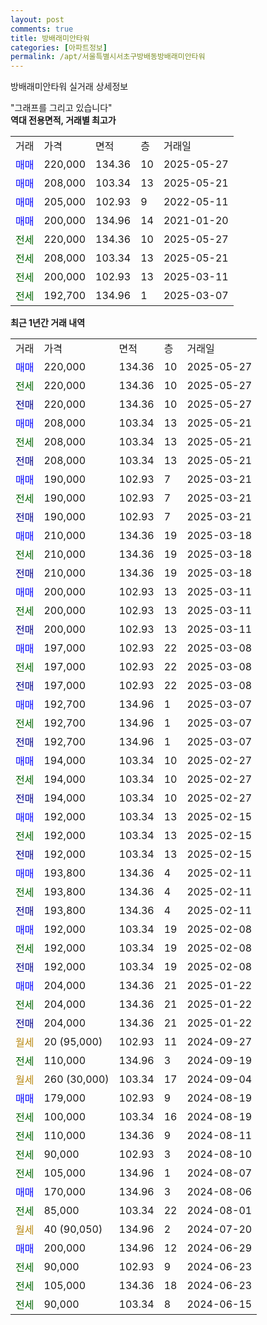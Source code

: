```yaml
---
layout: post
comments: true
title: 방배래미안타워
categories: [아파트정보]
permalink: /apt/서울특별시서초구방배동방배래미안타워
---
```


방배래미안타워 실거래 상세정보

<script type="text/javascript">
  google.charts.load('current', {'packages':['line', 'corechart']});
  google.charts.setOnLoadCallback(drawChart);

  function drawChart() {
    var data = new google.visualization.DataTable();
    data.addColumn('date', '거래일');
    data.addColumn('number', "매매");
    data.addColumn('number', "전세");
    data.addColumn('number', "전매");

    data.addRows([[new Date(Date.parse("2025-05-27")), 220000, null, null], [new Date(Date.parse("2025-05-27")), null, 220000, null], [new Date(Date.parse("2025-05-27")), null, null, 220000], [new Date(Date.parse("2025-05-21")), 208000, null, null], [new Date(Date.parse("2025-05-21")), null, 208000, null], [new Date(Date.parse("2025-05-21")), null, null, 208000], [new Date(Date.parse("2025-03-21")), 190000, null, null], [new Date(Date.parse("2025-03-21")), null, 190000, null], [new Date(Date.parse("2025-03-21")), null, null, 190000], [new Date(Date.parse("2025-03-18")), 210000, null, null], [new Date(Date.parse("2025-03-18")), null, 210000, null], [new Date(Date.parse("2025-03-18")), null, null, 210000], [new Date(Date.parse("2025-03-11")), 200000, null, null], [new Date(Date.parse("2025-03-11")), null, 200000, null], [new Date(Date.parse("2025-03-11")), null, null, 200000], [new Date(Date.parse("2025-03-08")), 197000, null, null], [new Date(Date.parse("2025-03-08")), null, 197000, null], [new Date(Date.parse("2025-03-08")), null, null, 197000], [new Date(Date.parse("2025-03-07")), 192700, null, null], [new Date(Date.parse("2025-03-07")), null, 192700, null], [new Date(Date.parse("2025-03-07")), null, null, 192700], [new Date(Date.parse("2025-02-27")), 194000, null, null], [new Date(Date.parse("2025-02-27")), null, 194000, null], [new Date(Date.parse("2025-02-27")), null, null, 194000], [new Date(Date.parse("2025-02-15")), 192000, null, null], [new Date(Date.parse("2025-02-15")), null, 192000, null], [new Date(Date.parse("2025-02-15")), null, null, 192000], [new Date(Date.parse("2025-02-11")), 193800, null, null], [new Date(Date.parse("2025-02-11")), null, 193800, null], [new Date(Date.parse("2025-02-11")), null, null, 193800], [new Date(Date.parse("2025-02-08")), 192000, null, null], [new Date(Date.parse("2025-02-08")), null, 192000, null], [new Date(Date.parse("2025-02-08")), null, null, 192000], [new Date(Date.parse("2025-01-22")), 204000, null, null], [new Date(Date.parse("2025-01-22")), null, 204000, null], [new Date(Date.parse("2025-01-22")), null, null, 204000], [new Date(Date.parse("2024-09-27")), null, null, null], [new Date(Date.parse("2024-09-19")), null, 110000, null], [new Date(Date.parse("2024-09-04")), null, null, null], [new Date(Date.parse("2024-08-19")), 179000, null, null], [new Date(Date.parse("2024-08-19")), null, 100000, null], [new Date(Date.parse("2024-08-11")), null, 110000, null], [new Date(Date.parse("2024-08-10")), null, 90000, null], [new Date(Date.parse("2024-08-07")), null, 105000, null], [new Date(Date.parse("2024-08-06")), 170000, null, null], [new Date(Date.parse("2024-08-01")), null, 85000, null], [new Date(Date.parse("2024-07-20")), null, null, null], [new Date(Date.parse("2024-06-29")), 200000, null, null], [new Date(Date.parse("2024-06-23")), null, 90000, null], [new Date(Date.parse("2024-06-23")), null, 105000, null], [new Date(Date.parse("2024-06-15")), null, 90000, null]]);

    var options = {
      hAxis: {
        format: 'yyyy/MM/dd'
      },    
      lineWidth: 0,
      pointsVisible: true,    
      title: '최근 1년간 유형별 실거래가 분포',
      legend: { position: 'bottom' }
    };

    var formatter = new google.visualization.NumberFormat({pattern:'###,###'} );
    formatter.format(data, 1);
    formatter.format(data, 2);
    
    setTimeout(function() {
        var chart = new google.visualization.LineChart(document.getElementById('columnchart_material'));
        chart.draw(data, (options));
        document.getElementById('loading').style.display = 'none';
    }, 200);
  }
</script>


<div id="loading" style="z-index:20; display: block; margin-left: 0px">"그래프를 그리고 있습니다"</div>
<div id="columnchart_material" style="width: 95%; margin-left: 0px; display: block"></div>
<!-- contents start -->
<b>역대 전용면적, 거래별 최고가</b>
<table class="sortable">
    <tr>
      <td>거래</td>
      <td>가격</td>
      <td>면적</td>
      <td>층</td>
      <td>거래일</td>
    </tr>
        <tr>
          <td><a style="color: blue">매매</a></td>
          <td>220,000</td>
          <td>134.36</td>
          <td>10</td>
          <td>2025-05-27</td>
        </tr>            <tr>
          <td><a style="color: blue">매매</a></td>
          <td>208,000</td>
          <td>103.34</td>
          <td>13</td>
          <td>2025-05-21</td>
        </tr>            <tr>
          <td><a style="color: blue">매매</a></td>
          <td>205,000</td>
          <td>102.93</td>
          <td>9</td>
          <td>2022-05-11</td>
        </tr>            <tr>
          <td><a style="color: blue">매매</a></td>
          <td>200,000</td>
          <td>134.96</td>
          <td>14</td>
          <td>2021-01-20</td>
        </tr>        
        <tr>
              <td><a style="color: darkgreen">전세</a></td>
              <td>220,000</td>
              <td>134.36</td>
              <td>10</td>
              <td>2025-05-27</td>
            </tr>            <tr>
              <td><a style="color: darkgreen">전세</a></td>
              <td>208,000</td>
              <td>103.34</td>
              <td>13</td>
              <td>2025-05-21</td>
            </tr>            <tr>
              <td><a style="color: darkgreen">전세</a></td>
              <td>200,000</td>
              <td>102.93</td>
              <td>13</td>
              <td>2025-03-11</td>
            </tr>            <tr>
              <td><a style="color: darkgreen">전세</a></td>
              <td>192,700</td>
              <td>134.96</td>
              <td>1</td>
              <td>2025-03-07</td>
            </tr>        
    
</table>

<b>최근 1년간 거래 내역</b>

<table class="sortable">
    <tr>
      <td>거래</td>
      <td>가격</td>
      <td>면적</td>
      <td>층</td>
      <td>거래일</td>
    </tr>
    <tr>
      <td><a style="color: blue">매매</a></td>
      <td>220,000</td>
      <td>134.36</td>
      <td>10</td>
      <td>2025-05-27</td>
    </tr>          <tr>
      <td><a style="color: darkgreen">전세</a></td>
      <td>220,000</td>
      <td>134.36</td>
      <td>10</td>
      <td>2025-05-27</td>
    </tr>          <tr>
      <td><a style="color: darkblue">전매</a></td>
      <td>220,000</td>
      <td>134.36</td>
      <td>10</td>
      <td>2025-05-27</td>
    </tr>          <tr>
      <td><a style="color: blue">매매</a></td>
      <td>208,000</td>
      <td>103.34</td>
      <td>13</td>
      <td>2025-05-21</td>
    </tr>          <tr>
      <td><a style="color: darkgreen">전세</a></td>
      <td>208,000</td>
      <td>103.34</td>
      <td>13</td>
      <td>2025-05-21</td>
    </tr>          <tr>
      <td><a style="color: darkblue">전매</a></td>
      <td>208,000</td>
      <td>103.34</td>
      <td>13</td>
      <td>2025-05-21</td>
    </tr>          <tr>
      <td><a style="color: blue">매매</a></td>
      <td>190,000</td>
      <td>102.93</td>
      <td>7</td>
      <td>2025-03-21</td>
    </tr>          <tr>
      <td><a style="color: darkgreen">전세</a></td>
      <td>190,000</td>
      <td>102.93</td>
      <td>7</td>
      <td>2025-03-21</td>
    </tr>          <tr>
      <td><a style="color: darkblue">전매</a></td>
      <td>190,000</td>
      <td>102.93</td>
      <td>7</td>
      <td>2025-03-21</td>
    </tr>          <tr>
      <td><a style="color: blue">매매</a></td>
      <td>210,000</td>
      <td>134.36</td>
      <td>19</td>
      <td>2025-03-18</td>
    </tr>          <tr>
      <td><a style="color: darkgreen">전세</a></td>
      <td>210,000</td>
      <td>134.36</td>
      <td>19</td>
      <td>2025-03-18</td>
    </tr>          <tr>
      <td><a style="color: darkblue">전매</a></td>
      <td>210,000</td>
      <td>134.36</td>
      <td>19</td>
      <td>2025-03-18</td>
    </tr>          <tr>
      <td><a style="color: blue">매매</a></td>
      <td>200,000</td>
      <td>102.93</td>
      <td>13</td>
      <td>2025-03-11</td>
    </tr>          <tr>
      <td><a style="color: darkgreen">전세</a></td>
      <td>200,000</td>
      <td>102.93</td>
      <td>13</td>
      <td>2025-03-11</td>
    </tr>          <tr>
      <td><a style="color: darkblue">전매</a></td>
      <td>200,000</td>
      <td>102.93</td>
      <td>13</td>
      <td>2025-03-11</td>
    </tr>          <tr>
      <td><a style="color: blue">매매</a></td>
      <td>197,000</td>
      <td>102.93</td>
      <td>22</td>
      <td>2025-03-08</td>
    </tr>          <tr>
      <td><a style="color: darkgreen">전세</a></td>
      <td>197,000</td>
      <td>102.93</td>
      <td>22</td>
      <td>2025-03-08</td>
    </tr>          <tr>
      <td><a style="color: darkblue">전매</a></td>
      <td>197,000</td>
      <td>102.93</td>
      <td>22</td>
      <td>2025-03-08</td>
    </tr>          <tr>
      <td><a style="color: blue">매매</a></td>
      <td>192,700</td>
      <td>134.96</td>
      <td>1</td>
      <td>2025-03-07</td>
    </tr>          <tr>
      <td><a style="color: darkgreen">전세</a></td>
      <td>192,700</td>
      <td>134.96</td>
      <td>1</td>
      <td>2025-03-07</td>
    </tr>          <tr>
      <td><a style="color: darkblue">전매</a></td>
      <td>192,700</td>
      <td>134.96</td>
      <td>1</td>
      <td>2025-03-07</td>
    </tr>          <tr>
      <td><a style="color: blue">매매</a></td>
      <td>194,000</td>
      <td>103.34</td>
      <td>10</td>
      <td>2025-02-27</td>
    </tr>          <tr>
      <td><a style="color: darkgreen">전세</a></td>
      <td>194,000</td>
      <td>103.34</td>
      <td>10</td>
      <td>2025-02-27</td>
    </tr>          <tr>
      <td><a style="color: darkblue">전매</a></td>
      <td>194,000</td>
      <td>103.34</td>
      <td>10</td>
      <td>2025-02-27</td>
    </tr>          <tr>
      <td><a style="color: blue">매매</a></td>
      <td>192,000</td>
      <td>103.34</td>
      <td>13</td>
      <td>2025-02-15</td>
    </tr>          <tr>
      <td><a style="color: darkgreen">전세</a></td>
      <td>192,000</td>
      <td>103.34</td>
      <td>13</td>
      <td>2025-02-15</td>
    </tr>          <tr>
      <td><a style="color: darkblue">전매</a></td>
      <td>192,000</td>
      <td>103.34</td>
      <td>13</td>
      <td>2025-02-15</td>
    </tr>          <tr>
      <td><a style="color: blue">매매</a></td>
      <td>193,800</td>
      <td>134.36</td>
      <td>4</td>
      <td>2025-02-11</td>
    </tr>          <tr>
      <td><a style="color: darkgreen">전세</a></td>
      <td>193,800</td>
      <td>134.36</td>
      <td>4</td>
      <td>2025-02-11</td>
    </tr>          <tr>
      <td><a style="color: darkblue">전매</a></td>
      <td>193,800</td>
      <td>134.36</td>
      <td>4</td>
      <td>2025-02-11</td>
    </tr>          <tr>
      <td><a style="color: blue">매매</a></td>
      <td>192,000</td>
      <td>103.34</td>
      <td>19</td>
      <td>2025-02-08</td>
    </tr>          <tr>
      <td><a style="color: darkgreen">전세</a></td>
      <td>192,000</td>
      <td>103.34</td>
      <td>19</td>
      <td>2025-02-08</td>
    </tr>          <tr>
      <td><a style="color: darkblue">전매</a></td>
      <td>192,000</td>
      <td>103.34</td>
      <td>19</td>
      <td>2025-02-08</td>
    </tr>          <tr>
      <td><a style="color: blue">매매</a></td>
      <td>204,000</td>
      <td>134.36</td>
      <td>21</td>
      <td>2025-01-22</td>
    </tr>          <tr>
      <td><a style="color: darkgreen">전세</a></td>
      <td>204,000</td>
      <td>134.36</td>
      <td>21</td>
      <td>2025-01-22</td>
    </tr>          <tr>
      <td><a style="color: darkblue">전매</a></td>
      <td>204,000</td>
      <td>134.36</td>
      <td>21</td>
      <td>2025-01-22</td>
    </tr>          <tr>
      <td><a style="color: darkgoldenrod">월세</a></td>
      <td>20 (95,000)</td>
      <td>102.93</td>
      <td>11</td>
      <td>2024-09-27</td>
    </tr>          <tr>
      <td><a style="color: darkgreen">전세</a></td>
      <td>110,000</td>
      <td>134.96</td>
      <td>3</td>
      <td>2024-09-19</td>
    </tr>          <tr>
      <td><a style="color: darkgoldenrod">월세</a></td>
      <td>260 (30,000)</td>
      <td>103.34</td>
      <td>17</td>
      <td>2024-09-04</td>
    </tr>          <tr>
      <td><a style="color: blue">매매</a></td>
      <td>179,000</td>
      <td>102.93</td>
      <td>9</td>
      <td>2024-08-19</td>
    </tr>          <tr>
      <td><a style="color: darkgreen">전세</a></td>
      <td>100,000</td>
      <td>103.34</td>
      <td>16</td>
      <td>2024-08-19</td>
    </tr>          <tr>
      <td><a style="color: darkgreen">전세</a></td>
      <td>110,000</td>
      <td>134.36</td>
      <td>9</td>
      <td>2024-08-11</td>
    </tr>          <tr>
      <td><a style="color: darkgreen">전세</a></td>
      <td>90,000</td>
      <td>102.93</td>
      <td>3</td>
      <td>2024-08-10</td>
    </tr>          <tr>
      <td><a style="color: darkgreen">전세</a></td>
      <td>105,000</td>
      <td>134.96</td>
      <td>1</td>
      <td>2024-08-07</td>
    </tr>          <tr>
      <td><a style="color: blue">매매</a></td>
      <td>170,000</td>
      <td>134.96</td>
      <td>3</td>
      <td>2024-08-06</td>
    </tr>          <tr>
      <td><a style="color: darkgreen">전세</a></td>
      <td>85,000</td>
      <td>103.34</td>
      <td>22</td>
      <td>2024-08-01</td>
    </tr>          <tr>
      <td><a style="color: darkgoldenrod">월세</a></td>
      <td>40 (90,050)</td>
      <td>134.96</td>
      <td>2</td>
      <td>2024-07-20</td>
    </tr>          <tr>
      <td><a style="color: blue">매매</a></td>
      <td>200,000</td>
      <td>134.96</td>
      <td>12</td>
      <td>2024-06-29</td>
    </tr>          <tr>
      <td><a style="color: darkgreen">전세</a></td>
      <td>90,000</td>
      <td>102.93</td>
      <td>9</td>
      <td>2024-06-23</td>
    </tr>          <tr>
      <td><a style="color: darkgreen">전세</a></td>
      <td>105,000</td>
      <td>134.36</td>
      <td>18</td>
      <td>2024-06-23</td>
    </tr>          <tr>
      <td><a style="color: darkgreen">전세</a></td>
      <td>90,000</td>
      <td>103.34</td>
      <td>8</td>
      <td>2024-06-15</td>
    </tr>      </table>
<!-- contents end -->    

